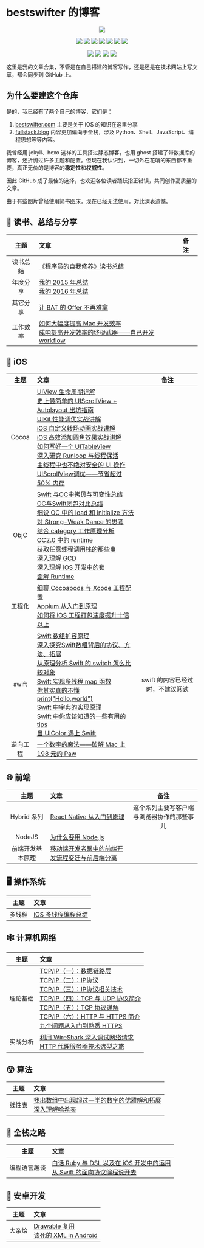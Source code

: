 # bestswifter 的博客

<p align='center'>
<img src='http://images.bestswifter.com/ghost/1/e3/7161ecc907a4ee5f13214f2cac9d4.jpg'>
</p>

<p align='center'>
<img src="https://img.shields.io/badge/platform-iOS-ff69b4.svg">
<img src="https://img.shields.io/badge/language-Objective--C-orange.svg">
<img src="https://img.shields.io/badge/language-python-yellowgreen.svg">
<img src="https://img.shields.io/badge/language-shell-green.svg">
<img src="https://img.shields.io/badge/language-JavaScript-yellow.svg">
<a href=""><img src="https://img.shields.io/badge/license-CC-000000.svg"></a>
<img src="https://img.shields.io/badge/blog-bestswifter-blue.svg">
</p>

<p align='center'>
<a href="http://weibo.com/bestswifter"><img src="https://img.shields.io/badge/weibo-@bestswifter-f974ce.svg?style=flat&colorA=f4292e"></a>
<a href="https://juejin.im/user/57638ad8207703006b06e3ef"><img src="https://img.shields.io/badge/%E6%8E%98%E9%87%91-@bestswifter-fd6f32.svg?style=flat&colorA=1970fe"></a>
<a href="https://www.zhihu.com/people/bestswifter/activities"><img src="https://img.shields.io/badge/%E7%9F%A5%E4%B9%8E-@bestswifter-50E3C2.svg?style=flat&colorA=0083ea"></a>
<img src="https://img.shields.io/badge/PR-welcome%20!-brightgreen.svg?colorA=a0cd34">
</p>

这里是我的文章合集，不管是在自己搭建的博客写作，还是还是在技术网站上写文章，都会同步到 GitHub 上。

## 为什么要建这个仓库

是的，我已经有了两个自己的博客，它们是：

1. [bestswifter.com](https://bestswifter.com) 主要是关于 iOS 的知识在这里分享
2. [fullstack.blog](http://fullstack.blog) 内容更加偏向于全栈，涉及 Python、Shell、JavaScript、编程思想等等内容。

我曾经用 jekyll、hexo 这样的工具搭过静态博客，也用 ghost 搭建了带数据库的博客，还折腾过许多主题和配置。但现在我认识到，一切外在花哨的东西都不重要，真正无价的是博客的**稳定性**和**权威性**。

因此 GitHub 成了最佳的选择，也欢迎各位读者踊跃指正错误，共同创作高质量的文章。

由于有些图片曾经使用简书图床，现在已经无法使用，对此深表遗憾。

## 📖 读书、总结与分享

| 主题 | 文章 | 备注 |
|:----:|:-------|:------|
|读书总结|[《程序员的自我修养》读书总结](./articles/zi-wo-xiu-yang.md)||
| 年度分享|[我的 2015 年总结](./articles/2015-conclusion.md)<br>[我的 2016 年总结](./articles/2016-conclusion.md)|<br>|
| 其它分享|[让 BAT 的 Offer 不再难拿](./articles/bat-offer.md)<br>||
|工作效率|[如何大幅度提高 Mac 开发效率](./articles/efficient-mac.md)<br>[成吨提高开发效率的终极武器——自己开发 workflow](./articles/alfred-workflows.md)<br>|

##  iOS

| 主题 | 文章 | 备注 |
|:-------:|:------|:----:|
|Cocoa|[UIView 生命周期详解](./articles/uiview-life-time.md)<br>[史上最简单的 UIScrollView + Autolayout 出坑指南](./articles/uiscrollview-with-autolayout.md)<br>[UIKit 性能调优实战讲解](./articles/uikit-optimization.md)<br>[iOS 自定义转场动画实战讲解](./articles/ios-custom-transition-animation.md)<br>[iOS 高效添加圆角效果实战讲解](./articles/ios-rounded-corner.md)<br>[如何写好一个 UITableView](./articles/ios-tableview.md)<br>[深入研究 Runloop 与线程保活](./articles/ios-runloop.md)<br>[主线程中也不绝对安全的 UI 操作](./articles/main-thread-ui.md)<br>[UIScrollView调优——节省超过 50% 内存](./articles/ios-scrollview-optimize.md)<br>||
| ObjC |[Swift  与OC中拷贝与可变性总结](./articles/objc-swift-copy-mutable.md)<br>[OC与Swift闭包对比总结](./articles/objc-swift-block.md)<br>[细说 OC 中的 load 和 initialize 方法](./articles/objc-load-initialize.md)<br>[对 Strong-Weak Dance 的思考](./articles/objc-strong-weak-dance.md)<br>[结合 category 工作原理分析 OC2.0 中的 runtime](./articles/objc-runtime.md)<br>[获取任意线程调用栈的那些事](./articles/objc-thread-backtrace.md)<br>[深入理解 GCD](./articles/objc-gcd.md)<br>[深入理解 iOS 开发中的锁](./articles/ios-lock.md)<br>[歪解 Runtime](./articles/objc-runtime-story.md)<br>||
|工程化|[细聊 Cocoapods 与 Xcode 工程配置](./articles/cocoapods-xcode.md)<br>[Appium 从入门到原理](./articles/appium.md)<br>[如何将 iOS 工程打包速度提升十倍以上](./articles/ios-compile-speed.md)<br>||
|swift|[Swift 数组扩容原理](./articles/swift-array-append.md)<br>[深入探究Swift数组背后的协议、方法、拓展](./articles/swift-array.md)<br>[从原理分析 Swift 的 switch 怎么比较对象](./articles/swift-object-compare.md)<br>[Swift 实现多线程 map 函数](./articles/swift-thread-safe-map.md)<br>[你其实真的不懂print("Hello,world")](./articles/swift-print.md)<br>[Swift 中字典的实现原理](./articles/swift-dictionary.md)<br>[Swift 中你应该知道的一些有用的 tips](./articles/swift-tips.md)<br>[当 UIColor 遇上 Swift](./articles/swift-uicolor.md)<br>|swift 的内容已经过时，不建议阅读|
|逆向工程|[一个数字的魔法——破解 Mac 上 198 元的 Paw](./articles/crack-paw.md)||

## 🌐 前端

| 主题 | 文章 | 备注 |
|:-------:|:------|:----:|
|Hybrid 系列|[React Native 从入门到原理](./articles/react-native.md)<br>|这个系列主要写客户端与浏览器协作的那些事儿|
|NodeJS|[为什么要用 Node.js](./articles/why-nodejs.md)<br>||
|前端开发基本原理|[移动端开发者眼中的前端开发流程变迁与前后端分离](./articles/fe-history.md)<br>||

## 🖥️ 操作系统

| 主题 | 文章 |
|:-------:|:------|
|多线程|[iOS 多线程编程总结](./articles/multi-thread-conclusion.md)|

## 🕸 计算机网络

| 主题 | 文章 |
|:-------:|:------|
|理论基础|[TCP/IP（一）：数据链路层](./articles/tcp-ip-1.md)<br>[TCP/IP（二）：IP协议](./articles/tcp-ip-2.md)<br>[TCP/IP（三）：IP协议相关技术](./articles/tcp-ip-3.md)<br>[TCP/IP（四）：TCP 与 UDP 协议简介](./articles/tcp-ip-4.md)<br>[TCP/IP（五）：TCP 协议详解](./articles/tcp-ip-5.md)<br>[TCP/IP（六）：HTTP 与 HTTPS 简介](./articles/tcp-ip-6.md)<br>[九个问题从入门到熟悉 HTTPS](./articles/https-9-questions.md)<br>||
|实战分析|[利用 WireShark 深入调试网络请求](./articles/wireshark.md)<br>[HTTP 代理服务器技术选型之旅](./articles/http-proxy-tools.md)<br>|

## 😵 算法

| 主题 | 文章 |
|:-------:|:------|
|线性表|[找出数组中出现超过一半的数字的优雅解和拓展](./articles/number-more-than-half.md)<br>[深入理解哈希表](./articles/hashtable.md)<br>|

## 💎 全栈之路

| 主题 | 文章 |
|:-------:|:------|
|编程语言趣谈|[白话 Ruby 与 DSL 以及在 iOS 开发中的运用](./articles/dsl-ruby-ios.md)<br>[从 Swift 的面向协议编程说开去](./articles/pop.md)<br>||

## 📱 安卓开发

| 主题 | 文章 |
|:-------:|:------|
|大杂烩|[Drawable 复用](./articles/android-drawble-reuse.md)<br>[该死的 XML in Android](./articles/android-xml.md)<br>|